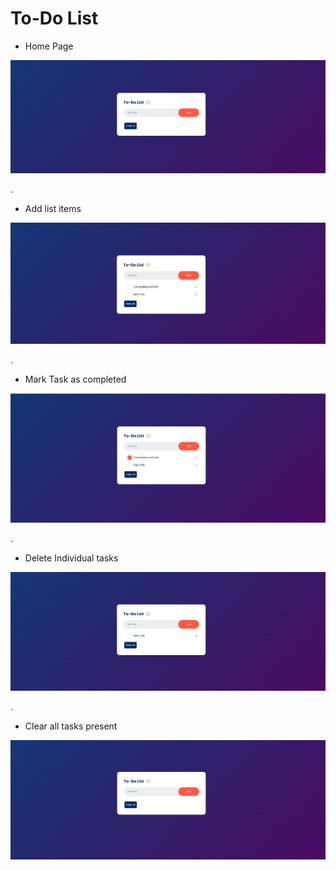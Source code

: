 # To-Do List

- Home Page
  
![image](https://github.com/sadhana08/30-Days-JS/blob/main/To-Do%20list/design/Home.png)

.

- Add list items
  
![image](https://github.com/sadhana08/30-Days-JS/blob/main/To-Do%20list/design/AddList.png)

.

- Mark Task as completed
  
![image](https://github.com/sadhana08/30-Days-JS/blob/main/To-Do%20list/design/MarkComplete.png)

.

- Delete Individual tasks
  
![image](https://github.com/sadhana08/30-Days-JS/blob/main/To-Do%20list/design/deleteIndividual.png)

.

- Clear all tasks present

![image](https://github.com/sadhana08/30-Days-JS/blob/main/To-Do%20list/design/clearAll.png)
  

